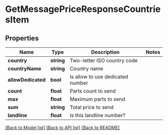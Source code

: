 # GetMessagePriceResponseCountriesItem

## Properties
Name | Type | Description | Notes
------------ | ------------- | ------------- | -------------
**country** | **string** | Two-letter ISO country code | 
**countryName** | **string** | Country name | 
**allowDedicated** | **bool** | Is allow to use dedicated number | 
**count** | **float** | Parts count to send | 
**max** | **float** | Maximum parts to send | 
**sum** | **string** | Total price to send | 
**landline** | **float** | Is this landline number? | 

[[Back to Model list]](../README.md#documentation-for-models) [[Back to API list]](../README.md#documentation-for-api-endpoints) [[Back to README]](../README.md)


